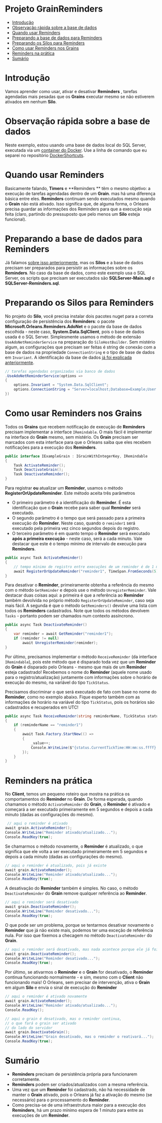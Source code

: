 
# Projeto GrainReminders

- [Introdução](#introdução)
- [Observação rápida sobre a base de dados](#observação-rápida-sobre-a-base-de-dados)
- [Quando usar Reminders](#quando-usar-reminders)
- [Preparando a base de dados para Reminders](#preparando-a-base-de-dados-)
- [Preparando os Silos para Reminders](#preparando-os-silos-para-reminders)
- [Como usar Reminders nos Grains](#como-usar-reminders-nos-grains)
- [Reminders na prática](#reminders-na-prática)
- [Sumário](#sumário)

# Introdução

Vamos aprender como usar, ativar e desativar **Reminders** , tarefas agendadas mais pesadas que os **Grains** executar mesmo se não estiverem ativados em nenhum **Silo**.

# Observação rápida sobre a base de dados

Neste exemplo, estou usando uma base de dados local do SQL Server, executada via um [container do Docker][docker-site]. Use a linha de comando que eu separei no repositório [DockerShortcuts][docker-shortcuts].

# Quando usar Reminders

Basicamente falando, **Timers** e **Reminders ** têm o mesmo objetivo: a execução de tarefas agendadas dentro de um **Grain**. mas há uma diferença básica entre eles. **Reminders** continuam sendo executados mesmo quando o **Grain** não está ativado. Isso significa que, de alguma forma, o Orleans precisa guardar as informações dos Reminders para que a execução seja feita (claro, partindo do pressuposto que pelo menos um **Silo** esteja funcional).

# Preparando a base de dados para Reminders

Já falamos [sobre isso anteriormente][readme-parte2], mas os **Silos** e a base de dados precisam ser preparados para persistir as informações sobre os **Reminders**. No caso da base de dados, como este exemplo usa o SQL Server, os scripts que precisam ser executados são **SQLServer-Main.sql** e **SQLServer-Reminders.sql**.

# Preparando os Silos para Reminders

No projeto do **Silo**, você precisa instalar dois pacotes nuget para a correta configuração de persistência dos **Reminders**: o pacote **Microsoft.Orleans.Reminders.AdoNet** e o pacote da base de dados escolhida - neste caso, **System.Data.SqlClient**, pois o base de dados usada é o SQL Server. Simplesmente usamos o método de extensão `UseAdoNetReminderService` na preparação do `SiloHostBuilder`. Sem mistério algum, as configurações que precisam ser feitas é  string de conexão com a base de dados na propriedade `ConnectionString` e o tipo de base de dados em `Invariant`. A identificação da base de dados [já foi explicada anteriormente][readme-parte2].

```csharp
// tarefas agendadas organizadas via banco de dados
.UseAdoNetReminderService(options =>
{
	options.Invariant = "System.Data.SqlClient";
	options.ConnectionString = "Server=localhost;Database=Example;User Id=sa;Password=root@1234";
})
```

# Como usar Reminders nos Grains

Todos os **Grains** que recebem notificação de execução de **Reminders** precisam implementar a interface `IRemindable`. O mais fácil é implementar na interface do **Grain** mesmo, sem mistério. Os **Grain** precisam ser marcados com esta interface para que o Orleans saiba que eles recebem notificações para a execução dos **Reminders**.

```csharp
public interface IExampleGrain : IGrainWithIntegerKey, IRemindable
{
	Task ActivateReminder();
	Task DeactivateGrain();
	Task DeactivateReminder();
}
```

Para registrar **ou** atualizar um **Reminder**, usamos o método **RegisterOrUpdateReminder**. Este método aceita três parâmetros

- O primeiro parâmetro é a identificação do **Reminder**. É esta identificação que o **Grain** recebe para saber qual **Reminder** será executado.
- O segundo parâmetro é o tempo que será passado para a primeira execução do **Reminder**. Neste caso, quando o `reminder1` será executado pela primeira vez cinco segundos depois do registro.
- O terceiro parâmetro é em quanto tempo o  **Reminder** será executado **após a primeira execução** - neste caso, será a cada minuto. Vale destacar que este é o tempo mínimo de intervalo de execução para **Reminders**.

```csharp
public async Task ActivateReminder()
{
	// tempo mínimo de registro entre execuções de um reminder é de 1 minuto
	await RegisterOrUpdateReminder("reminder1", TimeSpan.FromSeconds(5), TimeSpan.FromSeconds(60));
}
```

Para desativar o **Reminder**, primeiramente obtenha a referência do mesmo com o método `GetReminder` e depois use o método `UnregisterReminder`. Vale destacar duas coisas aqui: a primeira é que a referência ao **Reminder** também devolvida no próprio método `RegisterOrUpdateReminder`, caso seja mais fácil. A segunda é que o  método `GetReminders()`  devolve uma lista com todos os **Reminders** cadastrados. Note que todos os métodos devolvem `Tasks` - portanto podem ser chamados num contexto assíncrono.

```csharp
public async Task DeactivateReminder()
{
	var reminder = await GetReminder("reminder1");
    if (reminder != null)
		await UnregisterReminder(reminder);
}
```

Por último, precisamos implementar o método `ReceiveReminder` (da interface `IRemindable`), pois este método que é disparado toda vez que um **Reminder** do **Grain** é disparado pelo Orleans - mesmo que mais de um **Reminder** esteja cadastrado! Recebemos o nome do **Reminder** (aquele nome usado para o registro/atualização) juntamente com informações sobre o horário de execução do mesmo, na variável do tipo `TickStatus`. 

Precisamos discriminar o que será executado de fato com base no nome do **Reminder**, como no exemplo abaixo. Fique esperto também com as informações de horário na variável do tipo `TickStatus`, pois os horários são cadastrados e recuperados em UTC!

```csharp
public async Task ReceiveReminder(string reminderName, TickStatus status)
{
	if (reminderName == "reminder1")
	{
		await Task.Factory.StartNew(() =>
		{
			_value++;
			Console.WriteLine($"{status.CurrentTickTime:HH:mm:ss.ffff} - New value is {_value}");
		});
	}
}
```

# Reminders na prática

No **Client**, temos um pequeno roteiro que mostra na prática os comportamentos do **Reminder** no **Grain**. De forma esperada, quando chamamos o método `ActivateReminder` do **Grain**, o **Reminder** é ativado e começará a ser executado primeiramente em 5 segundos e depois a cada minuto (dadas as configurações do mesmo).

```csharp
 // aqui o reminder é ativado
await grain.ActivateReminder();
Console.WriteLine("Reminder ativado/atualizado...");
Console.ReadKey(true);
```

Se chamarmos o método novamente, o **Reminder** é atualizado, o que significa que ele volta a ser executado primeiramente em 5 segundos e depois a cada minuto (dadas as configurações do mesmo).

```csharp
// aqui o reminder é atualizado, pois já existe
await grain.ActivateReminder();
Console.WriteLine("Reminder ativado/atualizado...");
Console.ReadKey(true);
```

A desativação do **Reminder** também é simples. No caso, o método `DeactivateReminder` do **Grain** remove qualquer referência ao **Reminder**.

```csharp
// aqui o reminder será desativado
await grain.DeactivateReminder();
Console.WriteLine("Reminder desativado...");
Console.ReadKey(true);
```

O que pode ser um problema, porque se tentarmos desativar novamente o **Reminder** que já não existe mais, podemos ter uma exceção de referência nula. Por isso que fixemos a checagem no método `DeactivateReminder` do **Grain**.

```csharp
// aqui o reminder será desativado, mas nada acontece porque ele já foi desativado
await grain.DeactivateReminder();
Console.WriteLine("Reminder desativado...");
Console.ReadKey(true);
```

Por último, se ativarmos o **Reminder** e o **Grain** for desativado, o **Reminder** continua funcionando normalmente - e sim, mesmo com o **Client** não funcionando mais! O Orleans, sem precisar de intervenção, ativa o **Grain** em algum **Silo** e envia o sinal de execução do **Reminder**

```csharp
// aqui o reminder é ativado novamente
await grain.ActivateReminder();
Console.WriteLine("Reminder ativado/atualizado...");
Console.ReadKey();

// aqui o grain é desativado, mas o reminder continua,
// o que fará o grain ser ativado
// do lado do servidor
await grain.DeactivateGrain();
Console.WriteLine("Grain desativado, mas o reminder o reativará...");
Console.ReadKey(true);
```

# Sumário

- **Reminders** precisam de persistência própria para funcionarem corretamente.
- **Reminders** podem ser criados/atualizados com a mesma referência.
- Uma vez que um **Reminder** foi cadastrado, não há necessidade de manter o **Grain** ativado, pois o Orleans já faz a ativação do mesmo (se necessário) para o processamento do **Reminder**.
- Como precisa-se de uma infraestrutura maior para a execução dos **Reminders**, há um prazo mínimo espera de 1 minuto para entre as execuções de um **Reminder**.

[docker-site]: https://www.docker.com/
[docker-shortcuts]: https://github.com/prrandrade/DockerShortcuts
[readme-parte2]: https://github.com/prrandrade/OrleansStudy/tree/master/Parte%202%20-%20Computa%C3%A7%C3%A3o%20distribu%C3%ADda%20e%20persist%C3%AAncia%20com%20o%20Orleans
